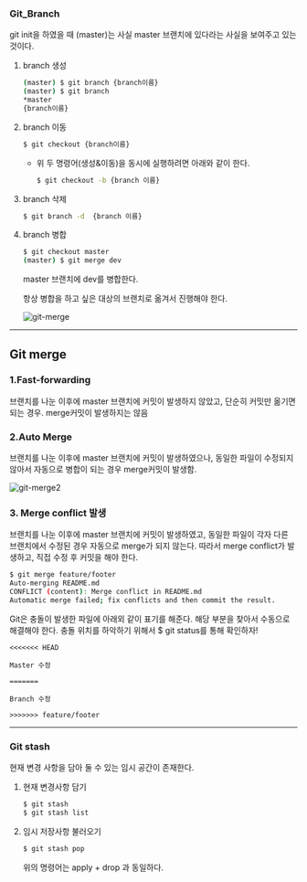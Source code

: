 ### Git_Branch

git init을 하였을 때 (master)는 사실 master 브랜치에 있다라는 사실을 보여주고 있는 것이다.

1. branch 생성

   ```bash
   (master) $ git branch {branch이름}
   (master) $ git branch
   *master
   {branch이름}
   ```

2. branch 이동

   ``` bash
   $ git checkout {branch이름}
   ```

   - 위 두 명령어(생성&이동)을 동시에 실행하려면 아래와 같이 한다.

     ``` bash
     $ git checkout -b {branch 이름}
     ```

     

3. branch 삭제

   ``` bash
   $ git branch -d	{branch 이름}
   ```

4. branch 병합

   ``` bash
   $ git checkout master
   (master) $ git merge dev
   ```

   master 브랜치에 dev를 병합한다.

   항상 병합을 하고 싶은 대상의 브랜치로 옮겨서 진행해야 한다.

   

   ![git-merge](C:\Users\student\Desktop\git-merge.PNG)



---

## Git merge

### 1.Fast-forwarding

브랜치를 나눈 이후에 master 브랜치에 커밋이 발생하지 않았고, 단순히 커밋만 옮기면 되는 경우. merge커밋이 발생하지는 않음



### 2.Auto Merge

브랜치를 나눈 이후에 master 브랜치에 커밋이 발생하였으나, 동일한 파일이 수정되지 않아서 자동으로 병합이 되는 경우 merge커밋이 발생함.

![git-merge2](C:\Users\student\Desktop\git-merge2.PNG)



### 3. Merge conflict 발생

브랜치를 나눈 이후에 master 브랜치에 커밋이 발생하였고, 동일한 파일이 각자 다른 브랜치에서 수정된 경우 자동으로 merge가 되지 않는다. 따라서 merge conflict가 발생하고, 직접 수정 후 커밋을 해야 한다.

``` bash
$ git merge feature/footer
Auto-merging README.md
CONFLICT (content): Merge conflict in README.md
Automatic merge failed; fix conflicts and then commit the result.
```



Git은 충돌이 발생한 파일에 아래외 같이 표기를 해준다. 해당 부분을 찾아서 수동으로 해결해야 한다. 충돌 위치를 하악하기 위해서 $ git status를 통해 확인하자! 

```
<<<<<<< HEAD

Master 수정

=======

Branch 수정

>>>>>>> feature/footer
```

---

### Git stash

현재 변경 사항을 담아 둘 수 있는 임시 공간이 존재한다.

 1. 현재 변경사항 담기

    ``` bash
    $ git stash
    $ git stash list
    ```

2. 임시 저장사항 불러오기

   ``` bash
   $ git stash pop
   ```

   위의 명령어는 apply + drop 과 동일하다. 